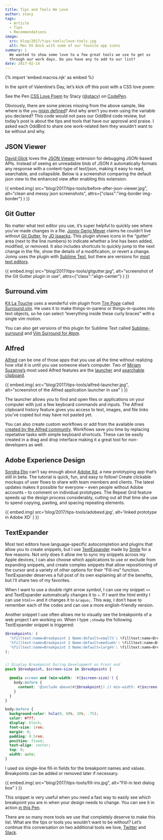 ```yaml
---
title: Tips and Tools We Love
author: stacy
tags:
  - Article
  - Tips
  - Recommendations
image:
  src: blog/2017/tips-tools/love-tools.jpg
  alt: Mac OS Dock with some of our favoite app icons
summary: |
  We wanted to show some love to a few great tools we use to get us
  through our work days. Do you have any to add to our list?
date: 2017-02-14
---
```


{% import 'embed.macros.njk' as embed %}

In the spirit of Valentine’s Day, let’s kick off this post with a CSS
love poem:

<p data-height="238" data-theme-id="light" data-slug-hash="jydWVB" data-default-tab="result" data-user="stacy" data-embed-version="2" data-pen-title="CSS Love Poem" class="codepen">See the Pen <a href="https://codepen.io/stacy/pen/jydWVB/">CSS Love Poem</a> by Stacy (<a href="https://codepen.io/stacy">@stacy</a>) on <a href="https://codepen.io">CodePen</a>.</p><script async src="https://production-assets.codepen.io/assets/embed/ei.js"></script>

Obviously, there are some pieces missing from the above sample, like
where is the `you` [mixin defined]? And why aren’t you even using the
variable you declared? This code would not pass our OddBird code review,
but today’s post is about the tips and tools that have our approval and
praise. I asked each OddBird to share one work-related item they
wouldn’t want to be without and why.

[mixin defined]: https://codepen.io/stacy/pen/249235ffa47cbe123358452508c554b9

## JSON Viewer

[David Glick] loves the [JSON Viewer] extension for debugging JSON-based
APIs. Instead of seeing an unreadable blob of JSON it automatically
formats any response with a content-type of text/json, making it easy to
read, searchable, and collapsible. Below is a screenshot comparing the
default json view to the enhanced view after enabling this extension.

{{ embed.img(
  src="blog/2017/tips-tools/before-after-json-viewer.jpg",
  alt="clean and messy json screenshots",
  attrs={"class":"img-border img-border"}
) }}

[David Glick]: /authors/david/
[JSON Viewer]: https://chrome.google.com/webstore/detail/json-viewer/gbmdgpbipfallnflgajpaliibnhdgobh

## Git Gutter

No matter what text editor you use, it’s super helpful to quickly see
where you’ve made changes in a file. [Jonny Gerig Meyer] claims he
couldn’t live without [Git Gutter], by [JD Isaacks]. This plugin shows
icons in the “gutter” area (next to the line numbers) to indicate
whether a line has been added, modified, or removed. It also includes
shortcuts to quickly jump to the next change in the file, show the
details of a modification, or revert a change. Jonny uses the plugin
with [Sublime Text], but there are versions for [most text editors].

{{ embed.img(
  src="blog/2017/tips-tools/gitgutter.jpg",
  alt="screenshot of the Git Gutter plugin in use",
  attrs={"class":"align-center"}
) }}

[Jonny Gerig Meyer]: /authors/jonny/
[Git Gutter]: https://github.com/jisaacks/GitGutter
[JD Isaacks]: https://twitter.com/jisaacks
[Sublime Text]: https://www.sublimetext.com/
[most text editors]: https://github.com/gitgutter

## Surround.vim

[Kit La Touche] uses a wonderful vim plugin from [Tim Pope] called
[Surround.vim]. He uses it to make things-in-parens or things-in-quotes
into text objects, so he can select “everything inside these curly
braces” with a single vim motion.

You can also get versions of this plugin for Sublime Text called
[Sublime-surround] and [Vim Surround for Atom].

[Kit La Touche]: /authors/kit/
[Tim Pope]: https://twitter.com/tpope
[Surround.vim]: https://github.com/tpope/vim-surround
[Sublime-surround]: https://github.com/jcartledge/sublime-surround
[Vim Surround for Atom]: https://atom.io/packages/vim-surround

## Alfred

[Alfred] can be one of those apps that you use all the time without
realizing how vital it is until you use someone else’s computer. Two of
[Miriam Suzanne’s] most used Alfred features are the [launcher] and
[searchable clipboard].

{{ embed.img(
  src="blog/2017/tips-tools/alfred-launcher.jpg",
  alt="screenshot of the Alfred application launcher in use"
) }}

The launcher allows you to find and open files or applications on your
computer with just a few keyboard commands and inputs. The Alfred
clipboard history feature gives you access to text, images, and file
links you’ve copied but may have not pasted yet.

You can also create custom workflows or add from the available ones
[created by the Alfred community]. Workflows save you time by replacing
repetative tasks with simple keyboard shortcuts. These can be easily
created in a drag and drop interface making it a great tool for
non-developers as well.

[Alfred]: https://www.alfredapp.com/
[Miriam Suzanne’s]: /authors/miriam/
[launcher]: https://www.alfredapp.com/help/features/default-results/
[searchable clipboard]: https://www.alfredapp.com/help/features/clipboard/
[created by the Alfred community]: https://www.alfredapp.com/workflows/

## Adobe Experience Design

[Sondra Eby] can’t say enough about [Adobe Xd], a new prototyping app
that’s still in beta. The tutorial is quick, fun, and easy to follow!
Create clickable mockups of user flows to share with team members and
clients. The latest updates makes it possible for everyone – even people
without Adobe accounts – to comment on individual prototypes. The Repeat
Grid feature speeds up the design process considerably, cutting out all
that time she use to spend copying, pasting, and spacing repeating
elements.

{{ embed.img(
  src='blog/2017/tips-tools/adobexd.jpg',
  alt='linked prototype in Adobe XD'
) }}

[Sondra Eby]: /authors/sondra/
[Adobe Xd]: https://www.adobe.com/products/xd.html

## TextExpander

Most text editors have language-specific autocompletion and plugins that
allow you to create snippets, but I use [TextExpander] made by [Smile]
for a few reasons. Not only does it allow me to sync my snippets across
my Apple devices, I can also choose which applications to use or exclude
from expanding snippets, and create complex snippets that allow
repositioning of the cursor and a variety of other options for their
“Fill-ins” function. TextExpander deserves a full post of its own
explaining all of the benefits, but I’ll share two of my favorites.

When I want to use a double right arrow symbol, I can use my snippet
`>>` and TextExpander automatically changes it to `»`. If I want the
html entity I can use `html>>` and it changes it to `&raquo;`. This way,
I don’t have to remember each of the codes and can use a more
english-friendly version.

Another snippet I use often allows me to visually see the breakpoints of
a web project I am working on. When I type `;showbp` the following
TextExpander snippet is triggered:

```scss
$breakpoints: (
  '%filltext:name=Breakpoint 1 Name:default=small%': %filltext:name=Breakpoint 1 Value :default=24rem%,
  '%filltext:name=Breakpoint 2 Name:default=medium%': %filltext:name=Breakpoint 2 Value :default=44rem%,
  '%filltext:name=Breakpoint 3 Name:default=large%': %filltext:name=Breakpoint 3 Value :default=60rem%,
);


// Display Breakpoint During Development on Front end
@each $breakpoint, $screen-size in $breakpoints {

  @media screen and (min-width: '#{$screen-size}') {
    body:before {
      content: '@include above(#{$breakpoint}) // min-width: #{$screen-size}';
    }
  }
}

body:before {
  background-color: hsla(0, 80%, 20%, .75);
  color: #fff;
  display: block;
  font-size: 1rem;
  margin: 0;
  padding: 0.5rem;
  position: fixed;
  text-align: center;
  top: 0;
  width: auto;
}
```

I used six single-line fill-in fields for the breakpoint names and
values. Breakpoints can be added or removed later if necessary.

{{ embed.img(
  src="blog/2017/tips-tools/fill-ins.jpg",
  alt="Fill-in text dialog box"
) }}

This snippet is very useful when you need a fast way to easily see which
breakpoint you are in when your design needs to change. You can see it
in action [in this Pen].

There are so many more tools we use that completely deserve to make this
list. What are the tips or tools you wouldn’t want to be without? Let’s
continue this conversation on two additional tools we love, [Twitter]
and [Slack].

[TextExpander]: https://textexpander.com
[Smile]: https://smilesoftware.com
[in this Pen]: https://codepen.io/stacy/pen/9b76e7d9eb9d730e734aa776a7078fc5/
[Twitter]: https://twitter.com/oddbird
[Slack]: http://friends.oddbird.net
